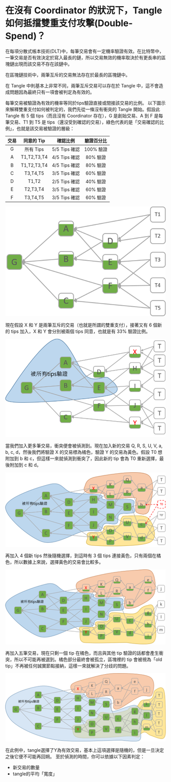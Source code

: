 # 在沒有 Coordinator 的狀況下，Tangle 如何抵擋雙重支付攻擊(Double-Spend)？

在每項分散式帳本技術(DLT)中，每筆交易會有一定機率驗證有效。在比特幣中，一筆交易是否有效決定於寫入最長的鏈，所以交易無效的機率取決於有更長串的區塊鏈出現而該交易不存在該鏈中。

在區塊鏈技術中，兩筆互斥的交易無法存在於最長的區塊鏈中。

在 Tangle 中則基本上非常不同，兩筆互斥交易可以存在於 Tangle 中，這不會造成問題因為最終只有一項會被判定為有效的。

每筆交易被驗證為有效的機率等同於tips驗證直接或間接該交易的比例。
以下圖示來解釋雙重支付如何被判定的，我們先從一條沒有衝突的 Tangle 開始。假設此 Tangle 有 5 個 tips（而且沒有 Coordinator 存在），G 是創始交易、A 到 F 是每筆交易、T1 到 T5 是 tips（還沒受到確認的交易），綠色代表的是「交易確認的比例」，也就是該交易被驗證的層級：

| 交易 | 同意的 Tip | 確認比例 | 驗證百分比
| :---: | :---: | :---: | :---: |
| G | 所有 Tips | 5/5 Tips 確認 | 100% 驗證 |
| A | T1,T2,T3,T4 | 4/5 Tips 確認 | 80% 驗證 |
| B | T1,T2,T3,T4 | 4/5 Tips 確認 | 80% 驗證 |
| C | T3,T4,T5 | 3/5 Tips 確認 | 60% 驗證 |
| D | T1,T2 | 2/5 Tips 確認 | 40% 驗證 |
| E | T2,T3,T4 | 3/5 Tips 確認 | 60% 驗證 |
| F | T3,T4,T5 | 3/5 Tips 確認 | 60% 驗證 |

![](images/ds1.png)

現在假設 X 和 Y 是兩筆互斥的交易（也就是所謂的雙重支付），接著又有 6 個新的 tips 加入，X 和 Y 會分別被兩個 tips 同意，也就是有 33% 驗證比例。

![](images/ds2.png)

當我們加入更多筆交易，衝突便會被偵測到。現在加入新的交易 Q, R, S, U, V, a, b, c, d，然後我們將驗證 X 的交易標為橘色，驗證 Y 的交易為黃色。假設 T0 想附加到 b 和 c，但這樣一來就偵測到衝突了，因此新的 tip 會為 T0 重新選擇，最後附加到 c 和 d。

![](images/ds3.png)

再加入 4 個新 tips 然後隨機選擇，到這時有 3 個 tips 連接黃色，只有兩個在橘色，所以數據上來說，選擇黃色的交易會比較多。

![](images/ds4.png)

再加入五筆交易，現在只剩一個 tip 在橘色，而且與其他 tip 驗證的話都會產生衝突，所以不可能再被選到。橘色部分最終會被孤立，區塊裡的 tip 會被視為「old tip」不再被任何誠實節點接納，這樣一來就解決了分歧的問題。

![](images/ds5.png)

在此例中，tangle選擇了Y為有效交易，基本上這項選擇是隨機的，但是一旦決定之後它便不可能再回朔。
至於偵測的時間，你可以依據以下因素判定：
- 新交易的數量
- tangle的平均「寬度」
